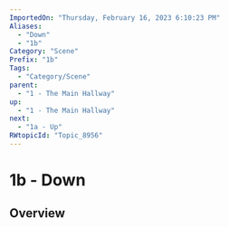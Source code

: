 ```yaml
---
ImportedOn: "Thursday, February 16, 2023 6:10:23 PM"
Aliases:
  - "Down"
  - "1b"
Category: "Scene"
Prefix: "1b"
Tags:
  - "Category/Scene"
parent:
  - "1 - The Main Hallway"
up:
  - "1 - The Main Hallway"
next:
  - "1a - Up"
RWtopicId: "Topic_8956"
---
```

# 1b - Down
## Overview
